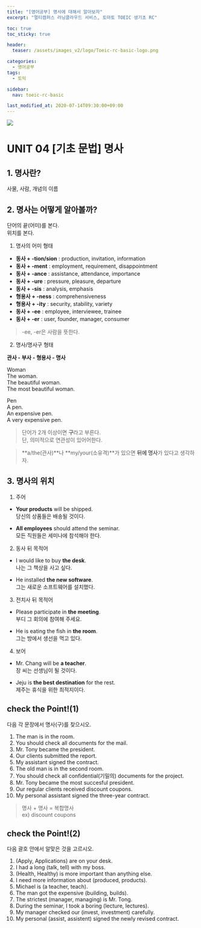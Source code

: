 ```yaml
---
title: "[영어공부] 명사에 대해서 알아보자"
excerpt: "멀티캠퍼스 러닝클라우드 서비스, 토마토 TOEIC 생기초 RC"

toc: true
toc_sticky: true

header:
  teaser: /assets/images_v2/logo/Toeic-rc-basic-logo.png

categories:
  - 영어공부
tags:
  - 토익

sidebar:
  nav: toeic-rc-basic

last_modified_at: 2020-07-14T09:30:00+09:00
---
```

![](https://eliotjang.github.io/assets/images_v2/logo/Toeic-rc-basic-logo.png)

# UNIT 04 [기초 문법] 명사 

## 1. 명사란?

사물, 사람, 개념의 이름 

## 2. 명사는 어떻게 알아볼까?

단어의 끝(어미)를 본다.  
위치를 본다.  

1) 명사의 어미 형태 

- **동사 + -tion/sion** : production, invitation, information
- **동사 + -ment** : employment, requirement, disappointment
- **동사 + -ance** : assistance, attendance, importance
- **동사 + -ure** : pressure, pleasure, departure
- **동사 + -sis** : analysis, emphasis
- **형용사 + -ness** : comprehensiveness
- **형용사 + -ity** : security, stability, variety
- **동사 + -ee** : employee, interviewee, trainee
- **동사 + -er** : user, founder, manager, consumer

> -ee, -er은 사람을 뜻한다.

2) 명사/명사구 형태  

**관사 - 부사 - 형용사 - 명사**  

Woman  
The woman.  
The beautiful woman.  
The most beautiful woman.  

Pen  
A pen.  
An expensive pen.  
A very expensive pen.  

> 단어가 2개 이상이면 **구**라고 부른다.  
> 단, 의미적으로 연관성이 있어어한다.  

> **a/the(관사)**나 **my/your(소유격)**가 있으면 **뒤에 명사**가 있다고 생각하자.

## 3. 명사의 위치 

1) 주어 

- **Your products** will be shipped.  
당신의 상품들은 배송될 것이다.

- **All employees** should attend the seminar.  
모든 직원들은 세미나에 참석해야 한다.  

2) 동사 뒤 목적어 

- I would like to buy **the desk**.  
나는 그 책상을 사고 싶다.

- He installed **the new software**.  
그는 새로운 소프트웨어를 설치했다.  

3) 전치사 뒤 목적어 

- Please participate in **the meeting**.  
부디 그 회의에 참여해 주세요.

- He is eating the fish in **the room**.  
그는 방에서 생선을 먹고 있다.  

4) 보어 

- Mr. Chang will be **a teacher**.  
장 씨는 선생님이 될 것이다.

- Jeju is **the best destination** for the rest.  
제주는 휴식을 위한 최적지이다.  


## check the Point!(1)

다음 각 문장에서 명사(구)를 찾으시오.

1. The man is in the room.
2. You should check all documents for the mail.
3. Mr. Tony became the president.
4. Our clients submitted the report.
5. My assistant signed the contract.
6. The old man is in the second room.
7. You should check all confidential(기밀의) documents for the project.
8. Mr. Tony became the most succesful president.
9. Our regular clients received discount coupons.
10. My personal assistant signed the three-year contract.  

> 명사 + 명사 = 복합명사  
> ex) discount coupons

## check the Point!(2)

다음 괄호 안에서 알맞은 것을 고르시오.

1. (Apply, Applications) are on your desk.
2. I had a long (talk, tell) with my boss.
3. (Health, Healthy) is more important than anything else.
4. I need more information about (produced, products).
5. Michael is (a teacher, teach).
6. The man got the expensive (building, builds).
7. The strictest (manager, managing) is Mr. Tong.
8. During the seminar, I took a boring (lecture, lectures).
9. My manager checked our (invest, investment) carefully.
10. My personal (assist, assistent) signed the newly revised contract.
